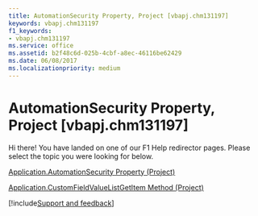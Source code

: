 ```yaml
---
title: AutomationSecurity Property, Project [vbapj.chm131197]
keywords: vbapj.chm131197
f1_keywords:
- vbapj.chm131197
ms.service: office
ms.assetid: b2f48c6d-025b-4cbf-a8ec-46116be62429
ms.date: 06/08/2017
ms.localizationpriority: medium
---
```



# AutomationSecurity Property, Project [vbapj.chm131197]

Hi there! You have landed on one of our F1 Help redirector pages. Please select the topic you were looking for below.

[Application.AutomationSecurity Property (Project)](https://msdn.microsoft.com/library/08f71d7f-37bf-c845-89c3-a69e34892efe%28Office.15%29.aspx)

[Application.CustomFieldValueListGetItem Method (Project)](https://msdn.microsoft.com/library/54ab8b15-374a-3c7a-ffe6-bc90b5d4561e%28Office.15%29.aspx)

[!include[Support and feedback](~/includes/feedback-boilerplate.md)]